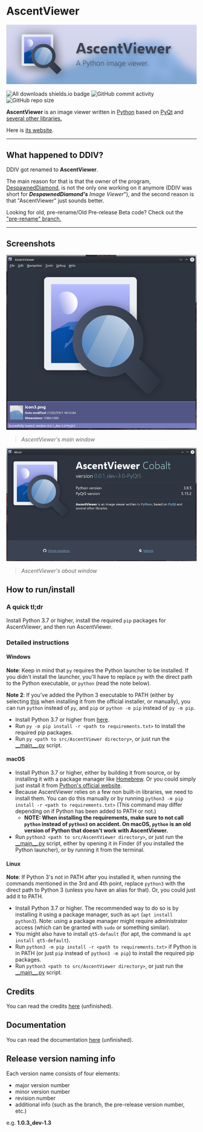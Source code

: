 # AscentViewer

![AscV Banner](misc/banner.png)

![All downloads shields.io badge](https://img.shields.io/github/downloads/despawnedd/AscentViewer/total?logo=github)
![GitHub commit activity](https://img.shields.io/github/commit-activity/m/despawnedd/AscentViewer?logo=github)
![GitHub repo size](https://img.shields.io/github/repo-size/despawnedd/AscentViewer?logo=github)

**AscentViewer** is an image viewer written in [Python](https://www.python.org/) based on [PyQt](https://riverbankcomputing.com/software/pyqt/) and [several other libraries.](CREDITS.md)

Here is [its website](https://dd.acrazytown.com/AscentViewer/).

---

<!-- NOTE: Add notice about statistics. -->

## What happened to DDIV?

DDIV got renamed to **AscentViewer**.

The main reason for that is that the owner of the program, [DespawnedDiamond](https://github.com/despawnedd), is not the only one working on it anymore (DDIV was short for ***DespawnedDiamond's*** *Image Viewer*"), and the second reason is that "AscentViewer" just sounds better.

Looking for old, pre-rename/Old Pre-release Beta code? Check out the ["pre-rename" branch.](https://github.com/despawnedd/AscentViewer/tree/pre-rename)

---

## Screenshots

![Main window screenshot](misc/examples/ascv_1.0.0_pre-release_1.png)

> *AscentViewer's main window*

![About window screenshot](misc/examples/ascv_1.0.0_pre-release_about_1.png)

> *AscentViewer's about window*

## How to run/install

### A quick tl;dr

Install Python 3.7 or higher, install the required `pip` packages for AscentViewer, and then run AscentViewer.

### Detailed instructions

#### Windows

**Note**: Keep in mind that `py` requires the Python launcher to be installed. If you didn't install the launcher, you'll have to replace `py` with the direct path to the Python executable, or `python` (read the note below).

**Note 2**: If you've added the Python 3 executable to PATH (either by selecting [this](misc/markdown/img/add_to_path_win.png) when installing it from the official installer, or manually), you can run `python` instead of `py`, and `pip` or `python -m pip` instead of `py -m pip`.

* Install Python 3.7 or higher from [here](https://www.python.org/downloads/).
* Run `py -m pip install -r <path to requirements.txt>` to install the required pip packages.
* Run `py <path to src/AscentViewer directory>`, or just run the [\_\_main\_\_.py]("src/AscentViewer/__main__.py") script.

#### macOS

* Install Python 3.7 or higher, either by building it from source, or by installing it with a package manager like [Homebrew](https://brew.sh). Or you could simply just install it from [Python's official website](https://python.org/downloads/).
* Because AscentViewer relies on a few non built-in libraries, we need to install them. You can do this manually or by running `python3 -m pip install -r <path to requirements.txt>` (This command may differ depending on if Python has been added to PATH or not.)
  * **NOTE: When installing the requirements, make sure to not call `python` instead of `python3` on accident. On macOS, `python` is an old version of Python that doesn't work with AscentViewer.**
* Run `python3 <path to src/AscentViewer directory>`, or just run the [\_\_main\_\_.py]("src/AscentViewer/__main__.py") script, either by opening it in Finder (if you installed the Python launcher), or by running it from the terminal.

#### Linux

**Note**: If Python 3's not in PATH after you installed it, when running the commands mentioned in the 3rd and 4th point, replace `python3` with the direct path to Python 3 (unless you have an alias for that). Or, you could just add it to PATH.

* Install Python 3.7 or higher. The recommended way to do so is by installing it using a package manager, such as `apt` (`apt install python3`). Note: using a package manager might require administrator access (which can be granted with `sudo` or something similar).
* You might also have to install `qt5-default` (for apt, the command is `apt install qt5-default`).
* Run `python3 -m pip install -r <path to requirements.txt>` if Python is in PATH (or just `pip` instead of `python3 -m pip`) to install the required pip packages.
* Run `python3 <path to src/AscentViewer directory>`, or just run the [\_\_main\_\_.py]("src/AscentViewer/__main__.py") script.

## Credits

You can read the credits [here](CREDITS.md) (unfinished).

## Documentation

You can read the documentation [here](https://github.com/despawnedd/AscentViewer/wiki) (unfinished).

## Release version naming info

Each version name consists of four elements:

* major version number
* minor version number
* revision number
* additional info (such as the branch, the pre-release version number, etc.)

e.g. **1.0.3_dev-1.3**
